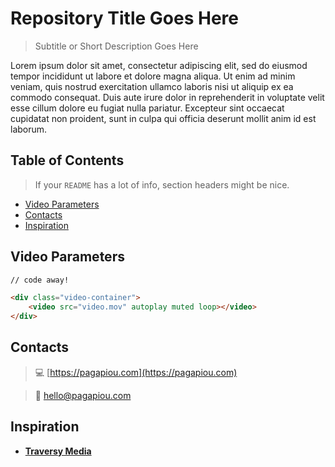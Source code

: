 # Repository Title Goes Here

> Subtitle or Short Description Goes Here

Lorem ipsum dolor sit amet, consectetur adipiscing elit, sed do eiusmod tempor incididunt ut labore et dolore magna aliqua. Ut enim ad minim veniam, quis nostrud exercitation ullamco laboris nisi ut aliquip ex ea commodo consequat. Duis aute irure dolor in reprehenderit in voluptate velit esse cillum dolore eu fugiat nulla pariatur. Excepteur sint occaecat cupidatat non proident, sunt in culpa qui officia deserunt mollit anim id est laborum.

## Table of Contents

> If your `README` has a lot of info, section headers might be nice.

- [Video Parameters](#video_parameters)
- [Contacts](#contacts)
- [Inspiration](#inspiration)

## Video Parameters

```html
// code away!

<div class="video-container">
	<video src="video.mov" autoplay muted loop></video>
</div>
```

## Contacts

> :computer: [https://pagapiou.com](https://pagapiou.com)

> :email: [hello@pagapiou.com](hello@pagapiou.com)

## Inspiration

- **[Traversy Media](https://www.youtube.com/channel/UC29ju8bIPH5as8OGnQzwJyA)**
